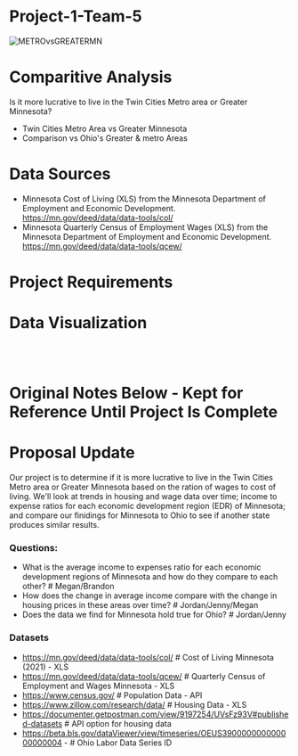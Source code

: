 # Project-1-Team-5
![METROvsGREATERMN](group5-project1-readme-header.png)

# Comparitive Analysis
Is it more lucrative to live in the Twin Cities Metro area or Greater Minnesota?

  * Twin Cities Metro Area vs Greater Minnesota
  * Comparison vs Ohio's Greater & metro Areas

# Data Sources
  * Minnesota Cost of Living (XLS) from the Minnesota Department of Employment and Economic Development. 
    https://mn.gov/deed/data/data-tools/col/ 
  * Minnesota Quarterly Census of Employment Wages (XLS) from the Minnesota Department of Employment and Economic Development. 
    https://mn.gov/deed/data/data-tools/qcew/

# Project Requirements

# Data Visualization


<br>
<br>

# Original Notes Below - Kept for Reference Until Project Is Complete
# Proposal Update

Our project is to determine if it is more lucrative to live in the Twin Cities Metro area or Greater Minnesota based on the ration of wages to cost of living. We'll look at trends in housing and wage data over time; income to expense ratios for each economic development region (EDR) of Minnesota; and compare our finidings for Minnesota to Ohio to see if another state produces similar results.

### Questions:
- What is the average income to expenses ratio for each economic development regions of Minnesota and how do they compare to each other? # Megan/Brandon
- How does the change in average income compare with the change in housing prices in these areas over time? # Jordan/Jenny/Megan
- Does the data we find for Minnesota hold true for Ohio? # Jordan/Jenny

### Datasets
- https://mn.gov/deed/data/data-tools/col/ # Cost of Living Minnesota (2021) - XLS
- https://mn.gov/deed/data/data-tools/qcew/ # Quarterly Census of Employment and Wages Minnesota - XLS
- https://www.census.gov/ # Population Data - API 
- https://www.zillow.com/research/data/ # Housing Data - XLS
- https://documenter.getpostman.com/view/9197254/UVsFz93V#published-datasets # API option for housing data
- https://beta.bls.gov/dataViewer/view/timeseries/OEUS390000000000000000004 - # Ohio Labor Data Series ID
